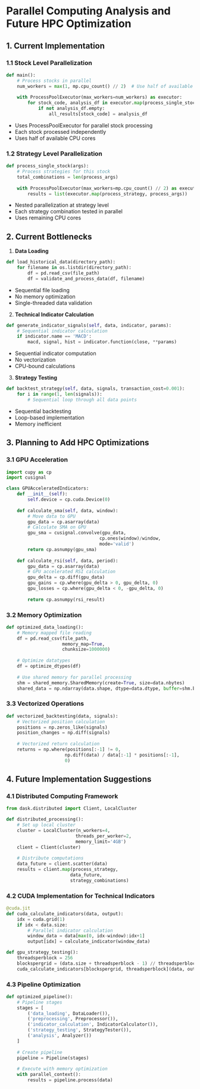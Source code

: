 # Parallel Computing Analysis and Future HPC Optimization

## 1. Current Implementation

### 1.1 Stock Level Parallelization
```python
def main():
    # Process stocks in parallel
    num_workers = max(1, mp.cpu_count() // 2)  # Use half of available CPUs
    
    with ProcessPoolExecutor(max_workers=num_workers) as executor:
        for stock_code, analysis_df in executor.map(process_single_stock, stock_args):
            if not analysis_df.empty:
                all_results[stock_code] = analysis_df
```
- Uses ProcessPoolExecutor for parallel stock processing
- Each stock processed independently
- Uses half of available CPU cores

### 1.2 Strategy Level Parallelization
```python
def process_single_stock(args):
    # Process strategies for this stock
    total_combinations = len(process_args)
    
    with ProcessPoolExecutor(max_workers=mp.cpu_count() // 2) as executor:
        results = list(executor.map(process_strategy, process_args))
```
- Nested parallelization at strategy level
- Each strategy combination tested in parallel
- Uses remaining CPU cores

## 2. Current Bottlenecks

1. **Data Loading**
```python
def load_historical_data(directory_path):
    for filename in os.listdir(directory_path):
        df = pd.read_csv(file_path)
        df = validate_and_process_data(df, filename)
```
- Sequential file loading
- No memory optimization
- Single-threaded data validation

2. **Technical Indicator Calculation**
```python
def generate_indicator_signals(self, data, indicator, params):
    # Sequential indicator calculation
    if indicator.name == 'MACD':
        macd, signal, hist = indicator.function(close, **params)
```
- Sequential indicator computation
- No vectorization
- CPU-bound calculations

3. **Strategy Testing**
```python
def backtest_strategy(self, data, signals, transaction_cost=0.001):
    for i in range(1, len(signals)):
        # Sequential loop through all data points
```
- Sequential backtesting
- Loop-based implementation
- Memory inefficient

## 3. Planning to Add HPC Optimizations

### 3.1 GPU Acceleration
```python
import cupy as cp
import cusignal

class GPUAcceleratedIndicators:
    def __init__(self):
        self.device = cp.cuda.Device(0)
        
    def calculate_sma(self, data, window):
        # Move data to GPU
        gpu_data = cp.asarray(data)
        # Calculate SMA on GPU
        gpu_sma = cusignal.convolve(gpu_data, 
                                   cp.ones(window)/window,
                                   mode='valid')
        return cp.asnumpy(gpu_sma)
        
    def calculate_rsi(self, data, period):
        gpu_data = cp.asarray(data)
        # GPU accelerated RSI calculation
        gpu_delta = cp.diff(gpu_data)
        gpu_gains = cp.where(gpu_delta > 0, gpu_delta, 0)
        gpu_losses = cp.where(gpu_delta < 0, -gpu_delta, 0)
        
        return cp.asnumpy(rsi_result)
```

### 3.2 Memory Optimization
```python
def optimized_data_loading():
    # Memory mapped file reading
    df = pd.read_csv(file_path, 
                     memory_map=True,
                     chunksize=1000000)
    
    # Optimize datatypes
    df = optimize_dtypes(df)
    
    # Use shared memory for parallel processing
    shm = shared_memory.SharedMemory(create=True, size=data.nbytes)
    shared_data = np.ndarray(data.shape, dtype=data.dtype, buffer=shm.buf)
```

### 3.3 Vectorized Operations
```python
def vectorized_backtesting(data, signals):
    # Vectorized position calculation
    positions = np.zeros_like(signals)
    position_changes = np.diff(signals)
    
    # Vectorized return calculation
    returns = np.where(positions[:-1] != 0,
                      np.diff(data) / data[:-1] * positions[:-1],
                      0)
```

## 4. Future Implementation Suggestions

### 4.1 Distributed Computing Framework
```python
from dask.distributed import Client, LocalCluster

def distributed_processing():
    # Set up local cluster
    cluster = LocalCluster(n_workers=4,
                          threads_per_worker=2,
                          memory_limit='4GB')
    client = Client(cluster)
    
    # Distribute computations
    data_future = client.scatter(data)
    results = client.map(process_strategy, 
                        data_future,
                        strategy_combinations)
```

### 4.2 CUDA Implementation for Technical Indicators
```python
@cuda.jit
def cuda_calculate_indicators(data, output):
    idx = cuda.grid(1)
    if idx < data.size:
        # Parallel indicator calculation
        window_data = data[max(0, idx-window):idx+1]
        output[idx] = calculate_indicator(window_data)

def gpu_strategy_testing():
    threadsperblock = 256
    blockspergrid = (data.size + threadsperblock - 1) // threadsperblock
    cuda_calculate_indicators[blockspergrid, threadsperblock](data, output)
```

### 4.3 Pipeline Optimization
```python
def optimized_pipeline():
    # Pipeline stages
    stages = [
        ('data_loading', DataLoader()),
        ('preprocessing', Preprocessor()),
        ('indicator_calculation', IndicatorCalculator()),
        ('strategy_testing', StrategyTester()),
        ('analysis', Analyzer())
    ]
    
    # Create pipeline
    pipeline = Pipeline(stages)
    
    # Execute with memory optimization
    with parallel_context():
        results = pipeline.process(data)
```

